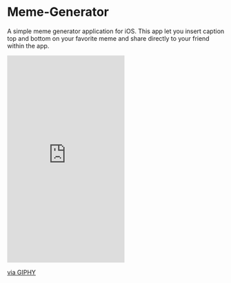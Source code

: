 # Meme-Generator
A simple meme generator application for iOS. This app let you insert caption top and bottom on your favorite meme and share directly to your friend within the app.

<iframe src="https://giphy.com/embed/5D71M6DAAKjM4" width="272" height="480" frameBorder="0" class="giphy-embed" allowFullScreen></iframe><p><a href="https://giphy.com/gifs/5D71M6DAAKjM4">via GIPHY</a></p>
